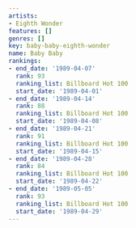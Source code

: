 ```yaml
---
artists:
- Eighth Wonder
features: []
genres: []
key: baby-baby-eighth-wonder
name: Baby Baby
rankings:
- end_date: '1989-04-07'
  rank: 93
  ranking_list: Billboard Hot 100
  start_date: '1989-04-01'
- end_date: '1989-04-14'
  rank: 88
  ranking_list: Billboard Hot 100
  start_date: '1989-04-08'
- end_date: '1989-04-21'
  rank: 91
  ranking_list: Billboard Hot 100
  start_date: '1989-04-15'
- end_date: '1989-04-28'
  rank: 84
  ranking_list: Billboard Hot 100
  start_date: '1989-04-22'
- end_date: '1989-05-05'
  rank: 93
  ranking_list: Billboard Hot 100
  start_date: '1989-04-29'
---
```


